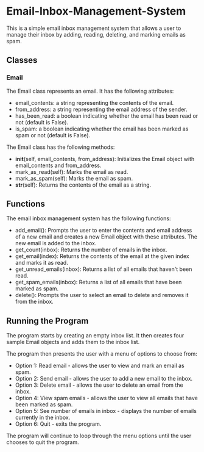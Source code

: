 # Email-Inbox-Management-System
This is a simple email inbox management system that allows a user to manage their inbox by adding, reading, deleting, and marking emails as spam.

## Classes

### Email
The Email class represents an email. It has the following attributes:

 - email_contents: a string representing the contents of the email.
 - from_address: a string representing the email address of the sender.
 - has_been_read: a boolean indicating whether the email has been read or not (default is False).
 - is_spam: a boolean indicating whether the email has been marked as spam or not (default is False).

The Email class has the following methods:

 - __init__(self, email_contents, from_address): Initializes the Email object with email_contents and from_address.
 - mark_as_read(self): Marks the email as read.
 - mark_as_spam(self): Marks the email as spam.
 - __str__(self): Returns the contents of the email as a string.

## Functions

The email inbox management system has the following functions:

 - add_email(): Prompts the user to enter the contents and email address of a new email and creates a new Email object with these attributes. The new email is added to the inbox.
 - get_count(inbox): Returns the number of emails in the inbox.
 - get_email(index): Returns the contents of the email at the given index and marks it as read.
 - get_unread_emails(inbox): Returns a list of all emails that haven't been read.
 - get_spam_emails(inbox): Returns a list of all emails that have been marked as spam.
 - delete(): Prompts the user to select an email to delete and removes it from the inbox.

## Running the Program

The program starts by creating an empty inbox list. It then creates four sample Email objects and adds them to the inbox list.

The program then presents the user with a menu of options to choose from:

 - Option 1: Read email - allows the user to view and mark an email as spam.
 - Option 2: Send email - allows the user to add a new email to the inbox.
 - Option 3: Delete email - allows the user to delete an email from the inbox.
 - Option 4: View spam emails - allows the user to view all emails that have been marked as spam.
 - Option 5: See number of emails in inbox - displays the number of emails currently in the inbox.
 - Option 6: Quit - exits the program.

The program will continue to loop through the menu options until the user chooses to quit the program.




